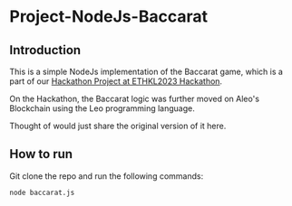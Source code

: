 # Project-NodeJs-Baccarat

## Introduction

This is a simple NodeJs implementation of the Baccarat game, which is a part of our [Hackathon Project at ETHKL2023 Hackathon](https://github.com/jasonkwm/leo-zakkarat).

On the Hackathon, the Baccarat logic was further moved on Aleo's Blockchain using the Leo programming language.

Thought of would just share the original version of it here.

## How to run

Git clone the repo and run the following commands:

```shell
node baccarat.js
```
